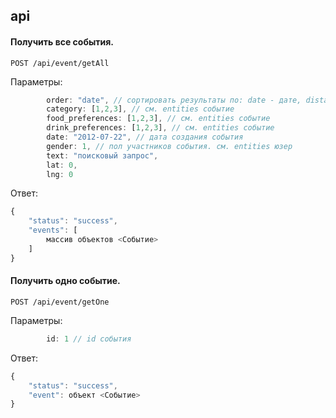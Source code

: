 ## api

#### Получить все события.
```
POST /api/event/getAll
```
Параметры:
```js
        order: "date", // сортировать результаты по: date - дате, distance - расстоянии от lat,lng
        category: [1,2,3], // см. entities событие
        food_preferences: [1,2,3], // см. entities событие
        drink_preferences: [1,2,3], // см. entities событие
        date: "2012-07-22", // дата создания события
        gender: 1, // пол участников события. см. entities юзер
        text: "поисковый запрос",
        lat: 0,
        lng: 0
```
Ответ:
```js
{
    "status": "success",
    "events": [
        массив объектов <Событие>
    ]
}
```



#### Получить одно событие.
```
POST /api/event/getOne
```
Параметры:
```js
        id: 1 // id события
```
Ответ:
```js
{
    "status": "success",
    "event": объект <Событие>
}
```


